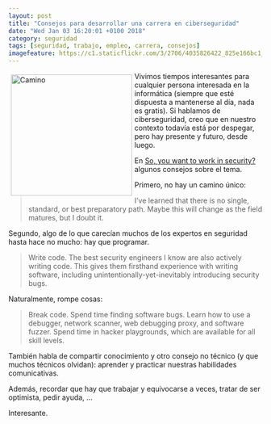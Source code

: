 ```yaml
---
layout: post
title: "Consejos para desarrollar una carrera en ciberseguridad"
date: "Wed Jan 03 16:20:01 +0100 2018"
category: seguridad
tags: [seguridad, trabajo, empleo, carrera, consejos]
imagefeature: https://c1.staticflickr.com/3/2706/4035826422_825e166bc1_m.jpg
---
```



<a href="https://www.flickr.com/photos/fernand0/4035826422" title="Camino"><img src="https://c1.staticflickr.com/3/2706/4035826422_825e166bc1_m.jpg" width="240"  alt="Camino" style="float:left; margin:5px"></a>
Vivimos tiempos interesantes para cualquier persona interesada en la informática (siempre que esté dispuesta a mantenerse al día, nada es gratis). Si hablamos de ciberseguridad, creo que en nuestro contexto todavía está por despegar, pero hay presente y futuro, desde luego.

En [So, you want to work in security?](https://medium.freecodecamp.org/so-you-want-to-work-in-security-bc6c10157d23) algunos consejos sobre el tema.

Primero, no hay un camino único:

> I’ve learned that there is no single, standard, or best preparatory path. Maybe this will change as the field matures, but I doubt it. 

Segundo, algo de lo que carecían muchos de los expertos en seguridad hasta hace no mucho: hay que programar.

> Write code.
> The best security engineers I know are also actively writing code. This gives them firsthand experience with writing software, including unintentionally-yet-inevitably introducing security bugs.

Naturalmente, rompe cosas:

> Break code.
> Spend time finding software bugs. Learn how to use a debugger, network scanner, web debugging proxy, and software fuzzer. Spend time in hacker playgrounds, which are available for all skill levels.

También habla de compartir conocimiento y otro consejo no técnico (y que muchos técnicos olvidan): aprender y practicar nuestras habilidades comunicativas.

Además, recordar que hay que trabajar y equivocarse a veces, tratar de ser optimista, pedir ayuda, ...  

Interesante.

